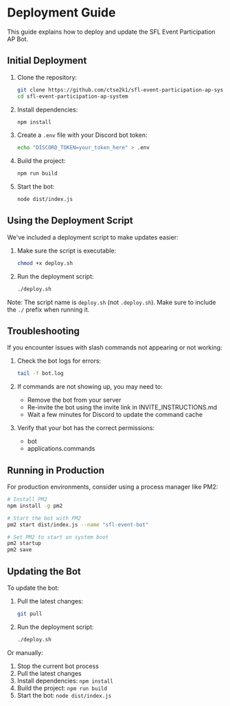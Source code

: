 # Deployment Guide

This guide explains how to deploy and update the SFL Event Participation AP Bot.

## Initial Deployment

1. Clone the repository:
   ```bash
   git clone https://github.com/ctse2k1/sfl-event-participation-ap-system.git
   cd sfl-event-participation-ap-system
   ```

2. Install dependencies:
   ```bash
   npm install
   ```

3. Create a `.env` file with your Discord bot token:
   ```bash
   echo "DISCORD_TOKEN=your_token_here" > .env
   ```

4. Build the project:
   ```bash
   npm run build
   ```

5. Start the bot:
   ```bash
   node dist/index.js
   ```

## Using the Deployment Script

We've included a deployment script to make updates easier:

1. Make sure the script is executable:
   ```bash
   chmod +x deploy.sh
   ```

2. Run the deployment script:
   ```bash
   ./deploy.sh
   ```

Note: The script name is `deploy.sh` (not `.deploy.sh`). Make sure to include the `./` prefix when running it.

## Troubleshooting

If you encounter issues with slash commands not appearing or not working:

1. Check the bot logs for errors:
   ```bash
   tail -f bot.log
   ```

2. If commands are not showing up, you may need to:
   - Remove the bot from your server
   - Re-invite the bot using the invite link in INVITE_INSTRUCTIONS.md
   - Wait a few minutes for Discord to update the command cache

3. Verify that your bot has the correct permissions:
   - bot
   - applications.commands

## Running in Production

For production environments, consider using a process manager like PM2:

```bash
# Install PM2
npm install -g pm2

# Start the bot with PM2
pm2 start dist/index.js --name "sfl-event-bot"

# Set PM2 to start on system boot
pm2 startup
pm2 save
```

## Updating the Bot

To update the bot:

1. Pull the latest changes:
   ```bash
   git pull
   ```

2. Run the deployment script:
   ```bash
   ./deploy.sh
   ```

Or manually:

1. Stop the current bot process
2. Pull the latest changes
3. Install dependencies: `npm install`
4. Build the project: `npm run build`
5. Start the bot: `node dist/index.js`